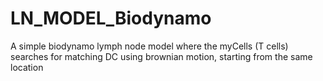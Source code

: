 # LN_MODEL_Biodynamo

A simple biodynamo lymph node model where the myCells (T cells) searches for matching DC using brownian motion, starting from the same location
